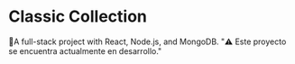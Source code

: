 # Classic Collection
📌A full-stack project with React, Node.js, and MongoDB.
"⚠️ Este proyecto se encuentra actualmente en desarrollo."